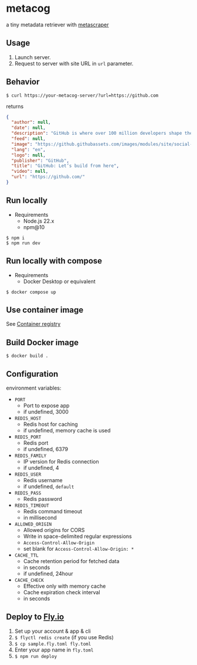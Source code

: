 # metacog

a tiny metadata retriever with [metascraper](https://metascraper.js.org/)


## Usage

1. Launch server.
2. Request to server with site URL in `url` parameter.

## Behavior

`$ curl https://your-metacog-server/?url=https://github.com`

returns

```json
{
  "author": null,
  "date": null,
  "description": "GitHub is where over 100 million developers shape the future of software, together. Contribute to the open source community, manage your Git repositories, review code like a pro, track bugs and fea…",
  "feed": null,
  "image": "https://github.githubassets.com/images/modules/site/social-cards/campaign-social.png",
  "lang": "en",
  "logo": null,
  "publisher": "GitHub",
  "title": "GitHub: Let’s build from here",
  "video": null,
  "url": "https://github.com/"
}
```

## Run locally

- Requirements
  - Node.js 22.x
  - npm@10

```shell
$ npm i
$ npm run dev
```

## Run locally with compose

- Requirements
  - Docker Desktop or equivalent

```shell
$ docker compose up
```

## Use container image

See [Container registry](https://github.com/asny23/metacog/pkgs/container/metacog)

## Build Docker image

```shell
$ docker build .
```

## Configuration
environment variables:
- `PORT`
  - Port to expose app
  - if undefined, 3000
- `REDIS_HOST`
  - Redis host for caching
  - if undefined, memory cache is used
- `REDIS_PORT`
  - Redis port
  - if undefined, 6379
- `REDIS_FAMILY`
  - IP version for Redis connection
  - if undefined, 4
- `REDIS_USER`
  - Redis username
  - if undefined, `default`
- `REDIS_PASS`
  - Redis password
- `REDIS_TIMEOUT`
  - Redis command timeout
  - in millisecond
- `ALLOWED_ORIGIN`
  - Allowed origins for CORS
  - Write in space-delimited regular expressions
  - `Access-Control-Allow-Origin`
  - set blank for `Access-Control-Allow-Origin: *`
- `CACHE_TTL`
  - Cache retention period for fetched data
  - in seconds
  - if undefined, 24hour
- `CACHE_CHECK`
  - Effective only with memory cache
  - Cache expiration check interval
  - in seconds

## Deploy to [Fly.io](https://fly.io)

1. Set up your account & app & cli
1. `$ flyctl redis create` (if you use Redis)
1. `$ cp sample.fly.toml fly.toml`
1. Enter your app name in `fly.toml`
1. `$ npm run deploy`
